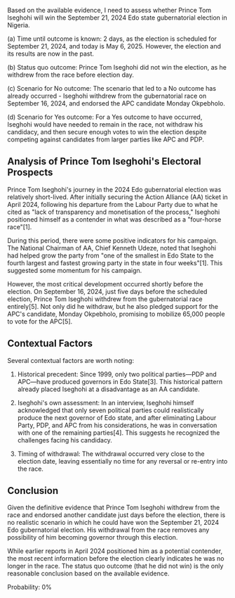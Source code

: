 Based on the available evidence, I need to assess whether Prince Tom Iseghohi will win the September 21, 2024 Edo state gubernatorial election in Nigeria.

(a) Time until outcome is known: 2 days, as the election is scheduled for September 21, 2024, and today is May 6, 2025. However, the election and its results are now in the past.

(b) Status quo outcome: Prince Tom Iseghohi did not win the election, as he withdrew from the race before election day.

(c) Scenario for No outcome: The scenario that led to a No outcome has already occurred - Iseghohi withdrew from the gubernatorial race on September 16, 2024, and endorsed the APC candidate Monday Okpebholo.

(d) Scenario for Yes outcome: For a Yes outcome to have occurred, Iseghohi would have needed to remain in the race, not withdraw his candidacy, and then secure enough votes to win the election despite competing against candidates from larger parties like APC and PDP.

## Analysis of Prince Tom Iseghohi's Electoral Prospects

Prince Tom Iseghohi's journey in the 2024 Edo gubernatorial election was relatively short-lived. After initially securing the Action Alliance (AA) ticket in April 2024, following his departure from the Labour Party due to what he cited as "lack of transparency and monetisation of the process," Iseghohi positioned himself as a contender in what was described as a "four-horse race"[1].

During this period, there were some positive indicators for his campaign. The National Chairman of AA, Chief Kenneth Udeze, noted that Iseghohi had helped grow the party from "one of the smallest in Edo State to the fourth largest and fastest growing party in the state in four weeks"[1]. This suggested some momentum for his campaign.

However, the most critical development occurred shortly before the election. On September 16, 2024, just five days before the scheduled election, Prince Tom Iseghohi withdrew from the gubernatorial race entirely[5]. Not only did he withdraw, but he also pledged support for the APC's candidate, Monday Okpebholo, promising to mobilize 65,000 people to vote for the APC[5].

## Contextual Factors

Several contextual factors are worth noting:

1. Historical precedent: Since 1999, only two political parties—PDP and APC—have produced governors in Edo State[3]. This historical pattern already placed Iseghohi at a disadvantage as an AA candidate.

2. Iseghohi's own assessment: In an interview, Iseghohi himself acknowledged that only seven political parties could realistically produce the next governor of Edo state, and after eliminating Labour Party, PDP, and APC from his considerations, he was in conversation with one of the remaining parties[4]. This suggests he recognized the challenges facing his candidacy.

3. Timing of withdrawal: The withdrawal occurred very close to the election date, leaving essentially no time for any reversal or re-entry into the race.

## Conclusion

Given the definitive evidence that Prince Tom Iseghohi withdrew from the race and endorsed another candidate just days before the election, there is no realistic scenario in which he could have won the September 21, 2024 Edo gubernatorial election. His withdrawal from the race removes any possibility of him becoming governor through this election.

While earlier reports in April 2024 positioned him as a potential contender, the most recent information before the election clearly indicates he was no longer in the race. The status quo outcome (that he did not win) is the only reasonable conclusion based on the available evidence.

Probability: 0%